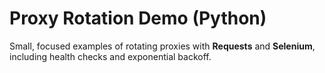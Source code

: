 # Proxy Rotation Demo (Python)

Small, focused examples of rotating proxies with **Requests** and **Selenium**, including health checks and exponential backoff.
